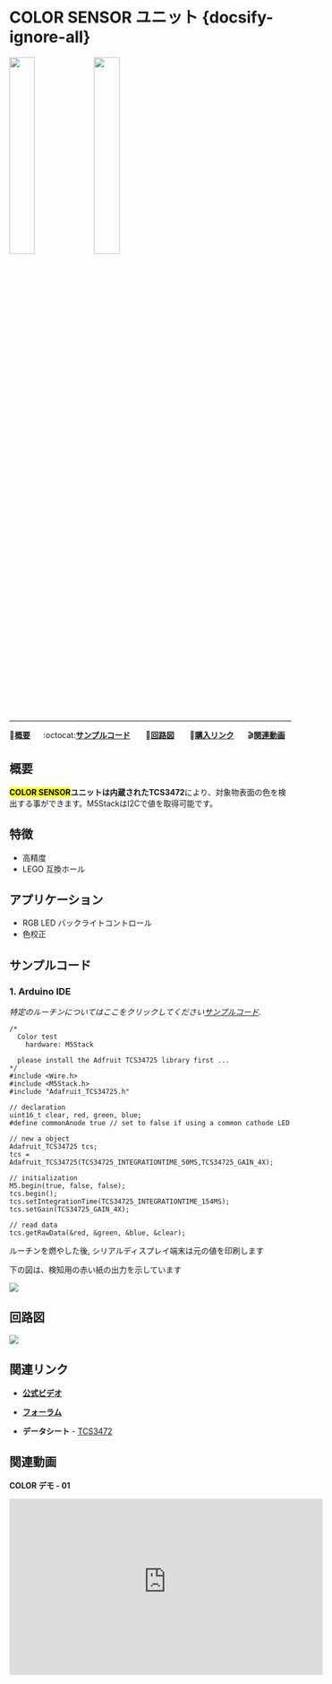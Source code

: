 # COLOR SENSOR ユニット {docsify-ignore-all}

<img src="assets/img/product_pics/unit/M5GO_Unit_color.png" width="30%" height="30%"><img src="assets/img/product_pics/unit/unit_color_grove_a.png" width="30%" height="30%">

***

:memo:**[概要](#概要)**&nbsp;&nbsp;&nbsp;&nbsp;&nbsp;&nbsp;:octocat:**[サンプルコード](#サンプルコード)**&nbsp;&nbsp;&nbsp;&nbsp;&nbsp;&nbsp; :electric_plug:**[回路図](#回路図)** &nbsp;&nbsp;&nbsp;&nbsp;&nbsp;&nbsp;🛒**[購入リンク](https://www.aliexpress.com/store/product/M5Stack-Official-Color-Unit-TCS34725-Color-Sensor-RGB-Color-Sensor-Development-Board-Module-GROVE-I2C-Compatible/3226069_32946957647.html?spm=a2g1x.12024536.productList_5885013.pic_5)**&nbsp;&nbsp;&nbsp;&nbsp;&nbsp;&nbsp;:clapper:**[関連動画](#関連動画)**

## 概要

**<mark>COLOR SENSOR</mark>**ユニットは内蔵された**TCS3472**により、対象物表面の色を検出する事ができます。M5StackはI2Cで値を取得可能です。

## 特徴

- 高精度
- LEGO 互換ホール

## アプリケーション

- RGB LED バックライトコントロール
- 色校正

## サンプルコード

### 1. Arduino IDE

*特定のルーチンについてはここをクリックしてください[サンプルコード](https://github.com/m5stack/M5-ProductExampleCodes/tree/master/Unit/COLOR/Arduino).*

```arduino
/*
  Color test
    hardware: M5Stack

  please install the Adfruit TCS34725 library first ...
*/
#include <Wire.h>
#include <M5Stack.h>
#include "Adafruit_TCS34725.h"

// declaration
uint16_t clear, red, green, blue;
#define commonAnode true // set to false if using a common cathode LED

// new a object
Adafruit_TCS34725 tcs;
tcs = Adafruit_TCS34725(TCS34725_INTEGRATIONTIME_50MS,TCS34725_GAIN_4X);

// initialization
M5.begin(true, false, false);
tcs.begin();
tcs.setIntegrationTime(TCS34725_INTEGRATIONTIME_154MS);
tcs.setGain(TCS34725_GAIN_4X);

// read data
tcs.getRawData(&red, &green, &blue, &clear);
```

ルーチンを燃やした後, シリアルディスプレイ端末は元の値を印刷します

下の図は、検知用の赤い紙の出力を示しています

<img src="assets/img/product_pics/unit/unit_example/COLOR/example_unit_color_result_01.png">

## 回路図

<img src="assets/img/product_pics/unit/color_sch.JPG">

## 関連リンク

- **[公式ビデオ](https://www.youtube.com/channel/UCozgFVglWYQXbvTmGyS739w)**

- **[フォーラム](http://forum.m5stack.com/)**

- **データシート** - [TCS3472](https://pdf1.alldatasheet.com/datasheet-pdf/view/560511/AMSCO/TCS3472.html)

## 関連動画

**COLOR デモ - 01**

<iframe width="560" height="315" src='https://m5stack.oss-cn-shenzhen.aliyuncs.com/video/Blog/Twitch201902/Color%20Unit.mp4' frameborder="0" allow="accelerometer; autoplay; encrypted-media; gyroscope; picture-in-picture" allowfullscreen></iframe>